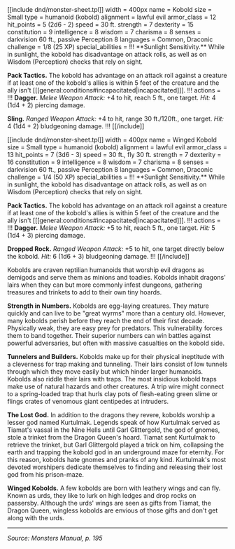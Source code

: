 <div class="monster-include" markdown="1">

<a id="kobold">
[[include dnd/monster-sheet.tpl]]
width = 400px
name = Kobold
size = Small
type = humanoid (kobold)
alignment = lawful evil
armor_class = 12
hit_points = 5 (2d6 - 2)
speed = 30 ft.
strength = 7
dexterity = 15
constitution = 9
intelligence = 8
wisdom = 7
charisma = 8
senses = darkvision 60 ft., passive Perception 8
languages = Common, Draconic
challenge = 1/8 (25 XP)
special_abilities = !!!
**Sunlight Sensitivity.** While in sunlight, the kobold has disadvantage on attack rolls, as well as on Wisdom (Perception) checks that rely on sight.

**Pack Tactics.** The kobold has advantage on an attack roll against a creature if at least one of the kobold's allies is within 5 feet of the creature and the ally isn't [[[general:conditions#incapacitated|incapacitated]]].
!!!
actions = !!!
**Dagger.** *Melee Weapon Attack:* +4 to hit, reach 5 ft., one target. *Hit:* 4 (1d4 + 2) piercing damage.

**Sling.** *Ranged Weapon Attack:* +4 to hit, range 30 ft./120ft., one target. *Hit:* 4 (1d4 + 2) bludgeoning damage.
!!!
[[/include]]

</div>

<div class="monster-include" markdown="1">

<a id="winged-kobold">
[[include dnd/monster-sheet.tpl]]
width = 400px
name = Winged Kobold
size = Small
type = humanoid (kobold)
alignment = lawful evil
armor_class = 13
hit_points = 7 (3d6 - 3)
speed = 30 ft., fly 30 ft.
strength = 7
dexterity = 16
constitution = 9
intelligence = 8
wisdom = 7
charisma = 8
senses = darkvision 60 ft., passive Perception 8
languages = Common, Draconic
challenge = 1/4 (50 XP)
special_abilities = !!!
**Sunlight Sensitivity.** While in sunlight, the kobold has disadvantage on attack rolls, as well as on Wisdom (Perception) checks that rely on sight.

**Pack Tactics.** The kobold has advantage on an attack roll against a creature if at least one of the kobold's allies is within 5 feet of the creature and the ally isn't [[[general:conditions#incapacitated|incapacitated]]].
!!!
actions = !!!
**Dagger.** *Melee Weapon Attack:* +5 to hit, reach 5 ft., one target. *Hit:* 5 (1d4 + 3) piercing damage.

**Dropped Rock.** *Ranged Weapon Attack:* +5 to hit, one target directly below the kobold. *Hit:* 6 (1d6 + 3) bludgeoning damage.
!!!
[[/include]]

</div>

Kobolds are craven reptilian humanoids that worship evil dragons as demigods and serve them as minions and toadies. Kobolds inhabit dragons' lairs when they can but more commonly infest dungeons, gathering treasures and trinkets to add to their own tiny hoards.

**Strength in Numbers.** Kobolds are egg-laying creatures. They mature quickly and can live to be "great wyrms" more than a century old. However, many kobolds perish before they reach the end of their first decade. Physically weak, they are easy prey for predators. This vulnerability forces them to band together. Their superior numbers can win battles against powerful adversaries, but often with massive casualties on the kobold side.

**Tunnelers and Builders.** Kobolds make up for their physical ineptitude with a cleverness for trap making and tunneling. Their lairs consist of low tunnels through which they move easily but which hinder larger humanoids. Kobolds also riddle their lairs with traps. The most insidious kobold traps make use of natural hazards and other creatures. A trip wire might connect to a spring-loaded trap that hurls clay pots of flesh-eating green slime or flings crates of venomous giant centipedes at intruders.

**The Lost God.** In addition to the dragons they revere, kobolds worship a lesser god named Kurtulmak. Legends speak of how Kurtulmak served as Tiamat's vassal in the Nine Hells until Garl Glittergold, the god of gnomes, stole a trinket from the Dragon Queen's hoard. Tiamat sent Kurtulmak to retrieve the trinket, but Garl Glittergold played a trick on him, collapsing the earth and trapping the kobold god in an underground maze for eternity. For this reason, kobolds hate gnomes and pranks of any kind. Kurtulmak's most devoted worshipers dedicate themselves to finding and releasing their lost god from his prison-maze.

**Winged Kobolds.** A few kobolds are born with leathery wings and can fly. Known as urds, they like to lurk on high ledges and drop rocks
on passersby. Although the urds' wings are seen as gifts from Tiamat, the Dragon Queen, wingless kobolds are envious of those gifts and don't get along with the urds.

----

*Source: Monsters Manual, p. 195*